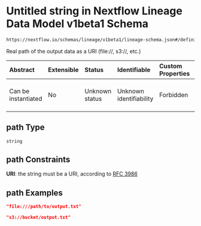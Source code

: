 # Untitled string in Nextflow Lineage Data Model v1beta1 Schema

```txt
https://nextflow.io/schemas/lineage/v1beta1/lineage-schema.json#/definitions/FileOutput/properties/path
```

Real path of the output data as a URI (file://, s3://, etc.)

| Abstract            | Extensible | Status         | Identifiable            | Custom Properties | Additional Properties | Access Restrictions | Defined In                                                                                                       |
| :------------------ | :--------- | :------------- | :---------------------- | :---------------- | :-------------------- | :------------------ | :--------------------------------------------------------------------------------------------------------------- |
| Can be instantiated | No         | Unknown status | Unknown identifiability | Forbidden         | Allowed               | none                | [nextflow-lineage-v1beta1-schema.json\*](../out/out/nextflow-lineage-v1beta1-schema.json "open original schema") |

## path Type

`string`

## path Constraints

**URI**: the string must be a URI, according to [RFC 3986](https://tools.ietf.org/html/rfc3986 "check the specification")

## path Examples

```json
"file:///path/to/output.txt"
```

```json
"s3://bucket/output.txt"
```
